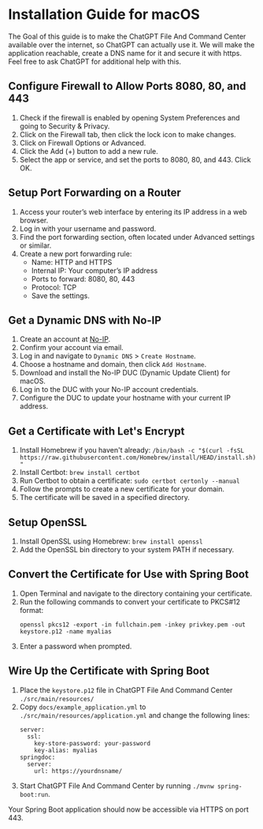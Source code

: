 # Installation Guide for macOS

The Goal of this guide is to make the ChatGPT File And Command Center available
over the internet, so ChatGPT can actually use it. We will make the application
reachable, create a DNS name for it and secure it with https. Feel free to ask
ChatGPT for additional help with this.

## Configure Firewall to Allow Ports 8080, 80, and 443

1. Check if the firewall is enabled by opening System Preferences and going to Security & Privacy.
2. Click on the Firewall tab, then click the lock icon to make changes.
3. Click on Firewall Options or Advanced.
4. Click the Add (+) button to add a new rule.
5. Select the app or service, and set the ports to 8080, 80, and 443. Click OK.

## Setup Port Forwarding on a Router

1. Access your router’s web interface by entering its IP address in a web browser.
2. Log in with your username and password.
3. Find the port forwarding section, often located under Advanced settings or similar.
4. Create a new port forwarding rule:
    - Name: HTTP and HTTPS
    - Internal IP: Your computer’s IP address
    - Ports to forward: 8080, 80, 443
    - Protocol: TCP
    - Save the settings.

## Get a Dynamic DNS with No-IP

1. Create an account at [No-IP](https://www.noip.com/).
2. Confirm your account via email.
3. Log in and navigate to `Dynamic DNS` > `Create Hostname`.
4. Choose a hostname and domain, then click `Add Hostname`.
5. Download and install the No-IP DUC (Dynamic Update Client) for macOS.
6. Log in to the DUC with your No-IP account credentials.
7. Configure the DUC to update your hostname with your current IP address.

## Get a Certificate with Let's Encrypt

1. Install Homebrew if you haven't already: `/bin/bash -c "$(curl -fsSL https://raw.githubusercontent.com/Homebrew/install/HEAD/install.sh)"`
2. Install Certbot: `brew install certbot`
3. Run Certbot to obtain a certificate: `sudo certbot certonly --manual`
4. Follow the prompts to create a new certificate for your domain.
5. The certificate will be saved in a specified directory.

## Setup OpenSSL

1. Install OpenSSL using Homebrew: `brew install openssl`
2. Add the OpenSSL bin directory to your system PATH if necessary.

## Convert the Certificate for Use with Spring Boot

1. Open Terminal and navigate to the directory containing your certificate.
2. Run the following commands to convert your certificate to PKCS#12 format:
    ```
    openssl pkcs12 -export -in fullchain.pem -inkey privkey.pem -out keystore.p12 -name myalias
    ```
3. Enter a password when prompted.

## Wire Up the Certificate with Spring Boot

1. Place the `keystore.p12` file in ChatGPT File And Command Center `./src/main/resources/`
2. Copy `docs/example_application.yml` to `./src/main/resources/application.yml` and change
   the following lines:
    ```
    server:
      ssl:
        key-store-password: your-password
        key-alias: myalias
    springdoc:
      server:
        url: https://yourdnsname/
    ```
1. Start ChatGPT File And Command Center by running `./mvnw spring-boot:run`.

Your Spring Boot application should now be accessible via HTTPS on port 443.
